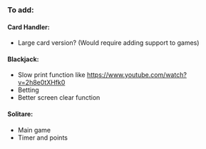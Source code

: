 ### To add:
#### Card Handler:
- Large card version? (Would require adding support to games)
#### Blackjack:
- Slow print function like https://www.youtube.com/watch?v=2h8e0tXHfk0
- Betting
- Better screen clear function
#### Solitare:
- Main game
- Timer and points
